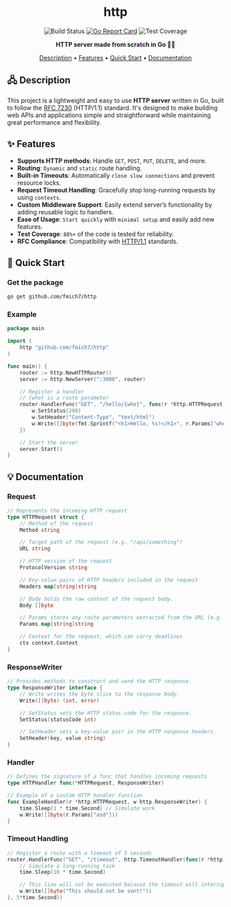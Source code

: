 <div align="center">

# http

![Build Status](https://img.shields.io/github/actions/workflow/status/fmich7/http/go.yml)
[![Go Report Card](https://goreportcard.com/badge/github.com/fmich7/http-server)](https://goreportcard.com/report/github.com/fmich7/http-server)
![Test Coverage](https://img.shields.io/badge/test--coverage-88.2%25-blue)

**HTTP server made from scratch in Go 🚀✨**

[Description](#🖧-description) • [Features](#✨-features) • [Quick Start](#🚀-quick-start) • [Documentation](#💡-documentation)

</div>

## 🖧 Description

This project is a lightweight and easy to use **HTTP server** written in Go, built to follow the [RFC 7230](https://tools.ietf.org/html/rfc7230) (HTTP/1.1) standard. It's designed to make building web APIs and applications simple and straightforward while maintaining great performance and flexibility.

## ✨ Features

- **Supports HTTP methods**: Handle `GET`, `POST`, `PUT`, `DELETE`, and more.
- **Routing**: `Dynamic` and `static` route handling.
- **Built-in Timeouts**: Automatically `close slow connections` and prevent resource locks.
- **Request Timeout Handling**: Gracefully stop long-running requests by using `contexts`.
- **Custom Middleware Support**: Easily extend server’s functionality by adding reusable logic to handlers.
- **Ease of Usage**: `Start quickly` with `minimal setup` and easily add new features.
- **Test Coverage**: `88%+` of the code is tested for reliability.
- **RFC Compliance**: Compatibility with [HTTP/1.1](https://tools.ietf.org/html/rfc7230) standards.

## 🚀 Quick Start

### Get the package

```bash
go get github.com/fmich7/http
```

### Example

```go
package main

import (
	http "github.com/fmich7/http"
)

func main() {
	router := http.NewHTTPRouter()
	server := http.NewServer(":3000", router)

	// Register a handler
	// {who} is a route parameter
	router.HandlerFunc("GET", "/hello/{who}", func(r *http.HTTPRequest, w http.ResponseWriter) {
		w.SetStatus(200)
		w.SetHeader("Content-Type", "text/html")
		w.Write([]byte(fmt.Sprintf("<h1>Hello, %s!</h1>", r.Params["who"])))
	})

	// Start the server
	server.Start()
}
```

## 💡 Documentation

### Request

```go
// Represents the incoming HTTP request
type HTTPRequest struct {
	// Method of the request
	Method string

	// Target path of the request (e.g. "/api/something")
	URL string

	// HTTP version of the request
	ProtocolVersion string

	// Key-value pairs of HTTP headers included in the request
	Headers map[string]string

	// Body holds the raw content of the request body.
	Body []byte

	// Params stores any route parameters extracted from the URL (e.g. "/users/{id}", gives {"id": "123"})
	Params map[string]string

	// Context for the request, which can carry deadlines
	ctx context.Context
}
```

### ResponseWriter

```go
// Provides methods to construct and send the HTTP response.
type ResponseWriter interface {
	// Write writes the byte slice to the response body.
	Write([]byte) (int, error)

	// SetStatus sets the HTTP status code for the response.
	SetStatus(statusCode int)

	// SetHeader sets a key-value pair in the HTTP response headers.
	SetHeader(key, value string)
}
```

### Handler

```go
// Defines the signature of a func that handles incoming requests
type HTTPHandler func(*HTTPRequest, ResponseWriter)

// Example of a custom HTTP handler function
func ExampleHandler(r *http.HTTPRequest, w http.ResponseWriter) {
	time.Sleep(1 * time.Second) // Simulate work
	w.Write([]byte(r.Params["asd"]))
}
```

### Timeout Handling

```go
// Register a route with a timeout of 5 seconds
router.HandlerFunc("GET", "/timeout", http.TimeoutHandler(func(r *http.HTTPRequest, w http.ResponseWriter) {
	// Simulate a long-running task
    time.Sleep(10 * time.Second)

	// This line will not be executed because the timeout will interrupt it
    w.Write([]byte("This should not be sent!"))
}, 5*time.Second))
```
